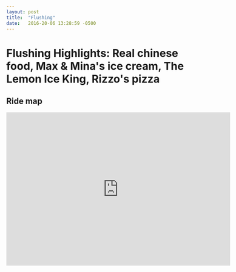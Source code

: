 ```yaml
---
layout: post
title:  "Flushing"
date:   2016-20-06 13:28:59 -0500
---
```

# Flushing Highlights: Real chinese food, Max & Mina's ice cream, The Lemon Ice King, Rizzo's pizza



## Ride map

<iframe height='405' width='590' frameborder='0' allowtransparency='true' scrolling='no' src='https://www.strava.com/activities/624101201/embed/1eb9eab87778f3a8943be7555d1a1700bc949a50'></iframe>
